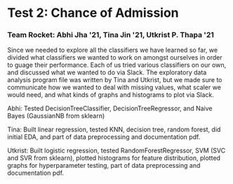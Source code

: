 # Test 2: Chance of Admission
### Team Rocket: Abhi Jha '21, Tina Jin '21, Utkrist P. Thapa '21

Since we needed to explore all the classifiers we have learned so far, we divided what classifiers we wanted to work on amongst ourselves in order to guage their performance. Each of us tried various classifiers on our own, and discussed what we wanted to do via Slack. The exploratory data analysis program file was written by Tina and Utkrist, but we made sure to communicate how we wanted to deal with missing values, what scaler we would need, and what kinds of graphs and histograms to plot via Slack.

Abhi: Tested DecisionTreeClassifier, DecisionTreeRegressor, and Naive Bayes (GaussianNB from sklearn)

Tina: Built linear regression, tested KNN, decision tree, random forest, did initial EDA, and part of data preprocessing and documentation pdf.

Utkrist: Built logistic regression, tested RandomForestRegressor, SVM (SVC and SVR from sklearn), plotted histograms for feature distribution, plotted graphs for hyperparameter testing, part of data preprocessing and documentation pdf. 
